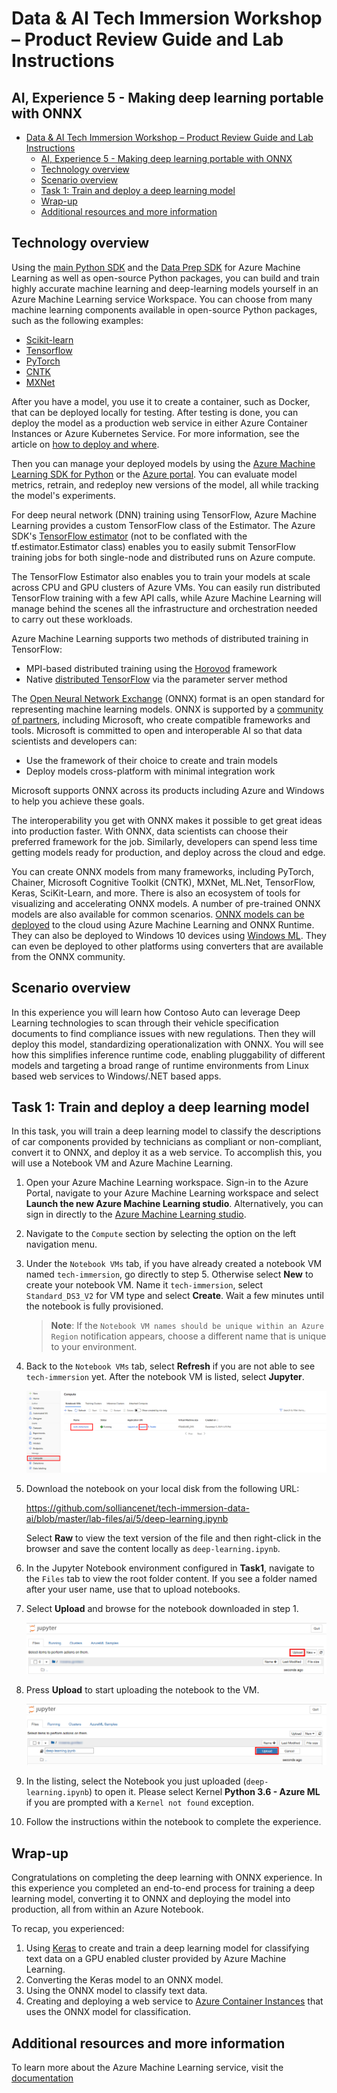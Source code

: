 # Data & AI Tech Immersion Workshop – Product Review Guide and Lab Instructions

## AI, Experience 5 - Making deep learning portable with ONNX

- [Data &amp; AI Tech Immersion Workshop – Product Review Guide and Lab Instructions](#data-amp-ai-tech-immersion-workshop-%e2%80%93-product-review-guide-and-lab-instructions)
  - [AI, Experience 5 - Making deep learning portable with ONNX](#ai-experience-5---making-deep-learning-portable-with-onnx)
  - [Technology overview](#technology-overview)
  - [Scenario overview](#scenario-overview)
  - [Task 1: Train and deploy a deep learning model](#task-1-train-and-deploy-a-deep-learning-model)
  - [Wrap-up](#wrap-up)
  - [Additional resources and more information](#additional-resources-and-more-information)

## Technology overview

Using the [main Python SDK](https://docs.microsoft.com/python/api/overview/azure/ml/intro?view=azure-ml-py) and the [Data Prep SDK](https://docs.microsoft.com/python/api/overview/azure/dataprep/intro?view=azure-dataprep-py) for Azure Machine Learning as well as open-source Python packages, you can build and train highly accurate machine learning and deep-learning models yourself in an Azure Machine Learning service Workspace. You can choose from many machine learning components available in open-source Python packages, such as the following examples:

- [Scikit-learn](https://scikit-learn.org/stable/)
- [Tensorflow](https://www.tensorflow.org/)
- [PyTorch](https://pytorch.org/)
- [CNTK](https://www.microsoft.com/en-us/cognitive-toolkit/)
- [MXNet](https://mxnet.incubator.apache.org/)

After you have a model, you use it to create a container, such as Docker, that can be deployed locally for testing. After testing is done, you can deploy the model as a production web service in either Azure Container Instances or Azure Kubernetes Service. For more information, see the article on [how to deploy and where](https://docs.microsoft.com/azure/machine-learning/service/how-to-deploy-and-where).

Then you can manage your deployed models by using the [Azure Machine Learning SDK for Python](https://docs.microsoft.com/python/api/overview/azure/ml/intro?view=azure-ml-py) or the [Azure portal](https://portal.azure.com). You can evaluate model metrics, retrain, and redeploy new versions of the model, all while tracking the model's experiments.

For deep neural network (DNN) training using TensorFlow, Azure Machine Learning provides a custom TensorFlow class of the Estimator. The Azure SDK's [TensorFlow estimator](https://docs.microsoft.com/python/api/azureml-train-core/azureml.train.dnn.tensorflow?view=azure-ml-py) (not to be conflated with the tf.estimator.Estimator class) enables you to easily submit TensorFlow training jobs for both single-node and distributed runs on Azure compute.

The TensorFlow Estimator also enables you to train your models at scale across CPU and GPU clusters of Azure VMs. You can easily run distributed TensorFlow training with a few API calls, while Azure Machine Learning will manage behind the scenes all the infrastructure and orchestration needed to carry out these workloads.

Azure Machine Learning supports two methods of distributed training in TensorFlow:

- MPI-based distributed training using the [Horovod](https://github.com/horovod/horovod) framework
- Native [distributed TensorFlow](https://github.com/tensorflow/examples/blob/master/community/en/docs/deploy/distributed.md) via the parameter server method

The [Open Neural Network Exchange](https://onnx.ai/) (ONNX) format is an open standard for representing machine learning models. ONNX is supported by a [community of partners](https://onnx.ai/supported-tools), including Microsoft, who create compatible frameworks and tools. Microsoft is committed to open and interoperable AI so that data scientists and developers can:

- Use the framework of their choice to create and train models
- Deploy models cross-platform with minimal integration work

Microsoft supports ONNX across its products including Azure and Windows to help you achieve these goals.

The interoperability you get with ONNX makes it possible to get great ideas into production faster. With ONNX, data scientists can choose their preferred framework for the job. Similarly, developers can spend less time getting models ready for production, and deploy across the cloud and edge.

You can create ONNX models from many frameworks, including PyTorch, Chainer, Microsoft Cognitive Toolkit (CNTK), MXNet, ML.Net, TensorFlow, Keras, SciKit-Learn, and more.
There is also an ecosystem of tools for visualizing and accelerating ONNX models. A number of pre-trained ONNX models are also available for common scenarios.
[ONNX models can be deployed](https://docs.microsoft.com/azure/machine-learning/service/how-to-build-deploy-onnx#deploy) to the cloud using Azure Machine Learning and ONNX Runtime. They can also be deployed to Windows 10 devices using [Windows ML](https://docs.microsoft.com/windows/ai/). They can even be deployed to other platforms using converters that are available from the ONNX community.

## Scenario overview

In this experience you will learn how Contoso Auto can leverage Deep Learning technologies to scan through their vehicle specification documents to find compliance issues with new regulations. Then they will deploy this model, standardizing operationalization with ONNX. You will see how this simplifies inference runtime code, enabling pluggability of different models and targeting a broad range of runtime environments from Linux based web services to Windows/.NET based apps.

## Task 1: Train and deploy a deep learning model

In this task, you will train a deep learning model to classify the descriptions of car components provided by technicians as compliant or non-compliant, convert it to ONNX, and deploy it as a web service. To accomplish this, you will use a Notebook VM and Azure Machine Learning.

1. Open your Azure Machine Learning workspace. Sign-in to the Azure Portal, navigate to your Azure Machine Learning workspace and select **Launch the new Azure Machine Learning studio**. Alternatively, you can sign in directly to the [Azure Machine Learning studio](https://ml.azure.com).

2. Navigate to the `Compute` section by selecting the option on the left navigation menu.

3. Under the `Notebook VMs` tab, if you have already created a notebook VM named `tech-immersion`, go directly to step 5. Otherwise select **New** to create your notebook VM. Name it `tech-immersion`, select `Standard_DS3_V2` for VM type and select **Create**. Wait a few minutes until the notebook is fully provisioned.

    > **Note**: If the `Notebook VM names should be unique within an Azure Region` notification appears, choose a different name that is unique to your environment.

4. Back to the `Notebook VMs` tab, select **Refresh** if you are not able to see `tech-immersion` yet. After the notebook VM is listed, select **Jupyter**.

   ![Open NotebookVM](media/01-OpenNotebookVM.png)

5. Download the notebook on your local disk from the following URL:

   https://github.com/solliancenet/tech-immersion-data-ai/blob/master/lab-files/ai/5/deep-learning.ipynb

   Select **Raw** to view the text version of the file and then right-click in the browser and save the content locally as  `deep-learning.ipynb`.

6. In the Jupyter Notebook environment configured in **Task1**, navigate to the `Files` tab to view the root folder content. If you see a folder named after your user name, use that to upload notebooks.

7. Select **Upload** and browse for the notebook downloaded in step 1.

   ![Upload notebook](media/05.png 'Upload')

8. Press **Upload** to start uploading the notebook to the VM.

   ![The Upload files from Computer dialog](media/06.png 'Upload files from Computer')

9. In the listing, select the Notebook you just uploaded (`deep-learning.ipynb`) to open it.
Please select Kernel **Python 3.6 - Azure ML** if you are prompted with a `Kernel not found` exception.

10. Follow the instructions within the notebook to complete the experience.

## Wrap-up

Congratulations on completing the deep learning with ONNX experience. In this experience you completed an end-to-end process for training a deep learning model, converting it to ONNX and deploying the model into production, all from within an Azure Notebook.

To recap, you experienced:

1. Using [Keras](https://keras.io/) to create and train a deep learning model for classifying text data on a GPU enabled cluster provided by Azure Machine Learning.
2. Converting the Keras model to an ONNX model.
3. Using the ONNX model to classify text data.
4. Creating and deploying a web service to [Azure Container Instances](https://docs.microsoft.com/azure/container-instances/) that uses the ONNX model for classification.

## Additional resources and more information

To learn more about the Azure Machine Learning service, visit the [documentation](https://docs.microsoft.com/azure/machine-learning/service)
